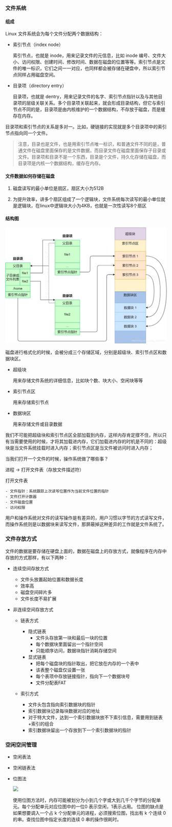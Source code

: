 ### 文件系统

#### 组成

Linux 文件系统会为每个文件分配两个数据结构：

- 索引节点（index node）

    索引节点，也就是 inode，用来记录文件的元信息，比如 inode 编号、文件大小、访问权限、创建时间、修改时间、数据在磁盘的位置等等。索引节点是文件的唯一标识，它们之间一一对应，也同样都会被存储在硬盘中，所以索引节点同样占用磁盘空间。

- 目录项（directory entry）

    目录项，也就是 dentry，用来记录文件的名字、索引节点指针以及与其他目录项的层级关联关系。多个目录项关联起来，就会形成目录结构，但它与索引节点不同的是，目录项是由内核维护的一个数据结构，不存放于磁盘，而是缓存在内存。

目录项和索引节点的关系是多对一。比如，硬链接的实现就是多个目录项中的索引节点指向同一个文件。

> 注意，目录也是文件，也是用索引节点唯一标识，和普通文件不同的是，普通文件在磁盘里面保存的是文件数据，而目录文件在磁盘里面保存子目录或文件。目录项和目录不是一个东西，目录是个文件，持久化存储在磁盘，而目录项是内核一个数据结构，缓存在内存。

#### 文件数据如何存储在磁盘

1. 磁盘读写的最小单位是扇区，扇区大小为512B

2. 为提升效率，讲多个扇区组成了一个逻辑块，文件系统每次读写的最小单位就是逻辑块，在linux中逻辑块大小为4KB，也就是一次性读写8个扇区

#### 结构图

![](./文件结构关系图.jpeg)

磁盘进行格式化的时候，会被分成三个存储区域，分别是超级块、索引节点区和数据块区。

- 超级块

    用来存储文件系统的详细信息，比如块个数、块大小、空闲块等等

- 索引节点区

    用来存储索引节点

- 数据块区

    用来存储文件或目录数据

我们不可能把超级块和索引节点区全部加载到内存，这样内存肯定撑不住，所以只有当需要使用的时候，才将其加载进内存，它们加载进内存的时机是不同的：超级块是当文件系统挂载时进入内存；索引节点区是当文件被访问时进入内存；

当我们打开一个文件的时候，操作系统做了哪些事？

进程 -> 打开文件表（存放文件描述符）

打开文件表

    - 文件指针：系统跟踪上次读写位置作为当前文件位置的指针
    - 文件打开计数器
    - 文件磁盘位置
    - 访问权限

用户和操作系统对文件的读写操作是有差异的，用户习惯以字节的方式读写文件，而操作系统则是以数据块来读写文件，那屏蔽掉这种差异的工作就是文件系统了。

### 文件存放方式

文件的数据是要存储在硬盘上面的，数据在磁盘上的存放方式，就像程序在内存中存放的方式那样，有以下两种：

- 连续空间存放方式

    - 文件头放置起始位置和数据长度
    - 效率高
    - 磁盘空间碎片多
    - 文件长度不易扩展

- 非连续空间存放方式

    - 链表方式
        - 隐式链表
            - 文件头存放第一块和最后一块的位置
            - 每个数据块里面留出一个指针空间
            - 只能顺序访问，数据块指针消耗存储空间
        - 显式链表
            - 把每个磁盘块的指针取出，把它放在内存的一个表中
            - 该表整个磁盘仅设置一张
            - 每个表项中存放链接指针，指向下一个数据块号
            - 文件分配表FAT

    - 索引方式

        - 文件头包含指向索引数据块的指针
        - 索引数据块记录每块数据对应的地址
        - 对于特大文件，达到一个索引数据块放不下索引信息，需要用到链表+索引的组合
        - 索引数据块留出一个存放到下一个索引数据块的指针

### 空闲空间管理

- 空闲表法
- 空闲链表法
- 位图法

    ![](./位图法.jpeg)

    使用位图方法时，内存可能被划分为小到几个字或大到几千个字节的分配单元。每个分配单元对应位图中的一位0 表示空闲，1表示占用。
    位图的缺点是如果想要调入一个占 k 个分配单元的进程，必须搜索位图，找出有 k 个连续 0 的串。查找位图中指定长度的连续 0 串的操作很耗时。

